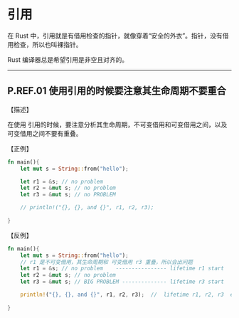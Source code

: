 # 引用

在 Rust 中，引用就是有借用检查的指针，就像穿着“安全的外衣”。指针，没有借用检查，所以也叫裸指针。

Rust 编译器总是希望引用是非空且对齐的。

---

## P.REF.01  使用引用的时候要注意其生命周期不要重合

【描述】

 在使用 引用的时候，要注意分析其生命周期，不可变借用和可变借用之间，以及可变借用之间不要有重叠。

【正例】

```rust
fn main(){
    let mut s = String::from("hello");

    let r1 = &s; // no problem
    let r2 = &mut s; // no problem
    let r3 = &mut s; // no PROBLEM

    // println!("{}, {}, and {}", r1, r2, r3);
    
}
```

【反例】

```rust
fn main(){
    let mut s = String::from("hello");
    // r1 是不可变借用，其生命周期和 可变借用 r3 重叠，所以会出问题
    let r1 = &s; // no problem    ---------------- lifetime r1 start
    let r2 = &mut s; // no problem
    let r3 = &mut s; // BIG PROBLEM -------------- lifetime r3 start 

    println!("{}, {}, and {}", r1, r2, r3);  //  lifetime r1, r2, r3  end; 
    
}
```

